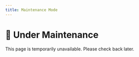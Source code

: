 ```yaml
---
title: Maintenance Mode
---
```


# 🚧 Under Maintenance

This page is temporarily unavailable. Please check back later.
